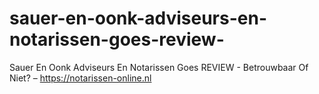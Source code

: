 # sauer-en-oonk-adviseurs-en-notarissen-goes-review-
Sauer En Oonk Adviseurs En Notarissen Goes REVIEW - Betrouwbaar Of Niet? – https://notarissen-online.nl
